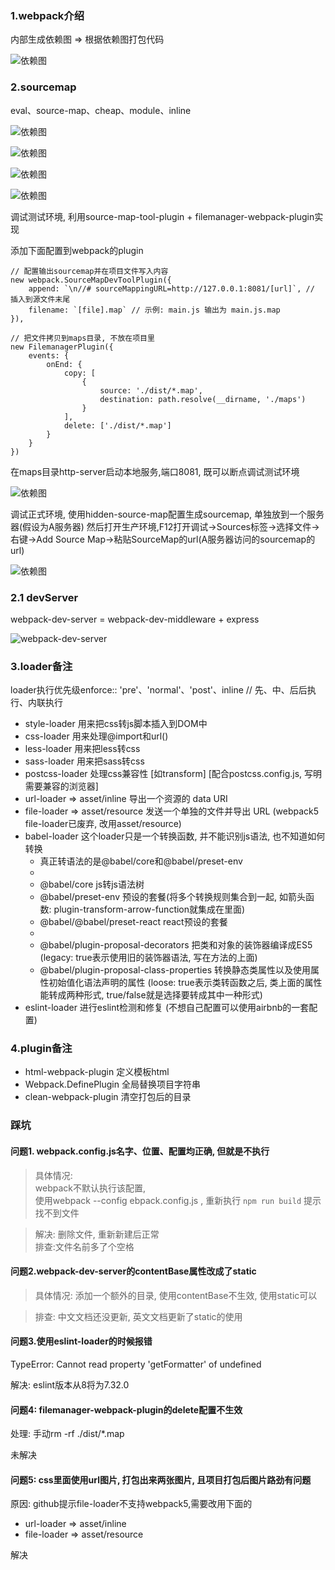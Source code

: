 ### 1.webpack介绍

内部生成依赖图 => 根据依赖图打包代码

![依赖图](./img/001_01.gif)


### 2.sourcemap

eval、source-map、cheap、module、inline

![依赖图](./img/sourcemap.jpg)

![依赖图](./img/sourcemap1.jpg)

![依赖图](./img/sourcemap2.jpg)

![依赖图](./img/sourcemap3.jpg)

调试测试环境, 利用source-map-tool-plugin + filemanager-webpack-plugin实现

添加下面配置到webpack的plugin

```
// 配置输出sourcemap并在项目文件写入内容
new webpack.SourceMapDevToolPlugin({
    append: `\n//# sourceMappingURL=http://127.0.0.1:8081/[url]`, // 插入到源文件末尾
    filename: `[file].map` // 示例: main.js 输出为 main.js.map
}),

// 把文件拷贝到maps目录, 不放在项目里
new FilemanagerPlugin({
    events: {
        onEnd: {
            copy: [
                {
                    source: './dist/*.map',
                    destination: path.resolve(__dirname, './maps')
                }
            ],
            delete: ['./dist/*.map']
        }
    }
})

```

在maps目录http-server启动本地服务,端口8081, 既可以断点调试测试环境

![依赖图](./img/sourcemap4.jpg)

调试正式环境, 使用hidden-source-map配置生成sourcemap, 单独放到一个服务器(假设为A服务器)
然后打开生产环境,F12打开调试->Sources标签->选择文件->右键->Add Source Map->粘贴SourceMap的url(A服务器访问的sourcemap的url)

![依赖图](./img/sourcemap5.jpg)


### 2.1 devServer

webpack-dev-server = webpack-dev-middleware + express

![webpack-dev-server](./img/webpack-dev-server原理.jpg)


### 3.loader备注

loader执行优先级enforce:: 'pre'、'normal'、'post'、inline  // 先、中、后后执行、内联执行

- style-loader 用来把css转js脚本插入到DOM中
- css-loader 用来处理@import和url()
- less-loader 用来把less转css
- sass-loader 用来把sass转css
- postcss-loader 处理css兼容性 [如transform] [配合postcss.config.js, 写明需要兼容的浏览器]
- url-loader => asset/inline 导出一个资源的 data URI
- file-loader => asset/resource 发送一个单独的文件并导出 URL (webpack5 file-loader已废弃, 改用asset/resource)
- babel-loader 这个loader只是一个转换函数, 并不能识别js语法, 也不知道如何转换
    - 真正转语法的是@babel/core和@babel/preset-env
    - 
    - @babel/core js转js语法树
    - @babel/preset-env 预设的套餐(将多个转换规则集合到一起, 如箭头函数: plugin-transform-arrow-function就集成在里面)
    - @babel/@babel/preset-react react预设的套餐
    -
    - @babel/plugin-proposal-decorators 把类和对象的装饰器编译成ES5 (legacy: true表示使用旧的装饰器语法, 写在方法的上面)
    - @babel/plugin-proposal-class-properties 转换静态类属性以及使用属性初始值化语法声明的属性 (loose: true表示类转函数之后, 
    类上面的属性能转成两种形式, true/false就是选择要转成其中一种形式)
- eslint-loader 进行eslint检测和修复 (不想自己配置可以使用airbnb的一套配置)


### 4.plugin备注

- html-webpack-plugin 定义模板html
- Webpack.DefinePlugin 全局替换项目字符串
- clean-webpack-plugin 清空打包后的目录



### 踩坑

#### 问题1. webpack.config.js名字、位置、配置均正确, 但就是不执行

> 具体情况:  
> webpack不默认执行该配置,  
> 使用webpack --config ebpack.config.js , 重新执行 `npm run build` 提示找不到文件

> 解决: 删除文件, 重新新建后正常  
> 排查:文件名前多了个空格

#### 问题2.webpack-dev-server的contentBase属性改成了static

> 具体情况:
> 添加一个额外的目录, 使用contentBase不生效, 使用static可以

> 排查: 中文文档还没更新, 英文文档更新了static的使用

#### 问题3.使用eslint-loader的时候报错
TypeError: Cannot read property 'getFormatter' of undefined

解决: eslint版本从8将为7.32.0

#### 问题4: filemanager-webpack-plugin的delete配置不生效

处理: 手动rm -rf ./dist/*.map

未解决

#### 问题5: css里面使用url图片, 打包出来两张图片, 且项目打包后图片路劲有问题

原因: github提示file-loader不支持webpack5,需要改用下面的

- url-loader => asset/inline 
- file-loader => asset/resource

解决